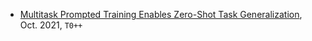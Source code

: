 
- [Multitask Prompted Training Enables Zero-Shot Task Generalization](https://arxiv.org/pdf/2110.08207.pdf), Oct. 2021, `T0++`
